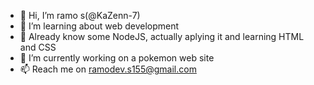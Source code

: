 - 👋 Hi, I’m ramo s(@KaZenn-7)
- 👀 I’m learning about web development
- 🧪 Already know some NodeJS, actually aplying it and learning HTML and CSS
- 🌱 I’m currently working on a pokemon web site
- 📫 Reach me on ramodev.s155@gmail.com

<!---
KaZenn-7/KaZenn-7 is a ✨ special ✨ repository because its `README.md` (this file) appears on your GitHub profile.
You can click the Preview link to take a look at your changes.
--->
